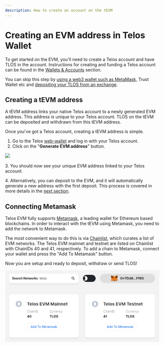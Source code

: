 ```yaml
---
description: How to create an account on the tEVM
---
```


# Creating an EVM address in Telos Wallet

To get started on the EVM, you'll need to create a Telos account and have TLOS in the account. Instructions for creating and funding a Telos account can be found in the [Wallets & Accounts](../../users/wallets.md) section.&#x20;

You can skip this step by [using a web3 wallet such as MetaMask](creating-an-evm-address-in-telos-wallet.md#connecting-metamask), Trust Wallet etc and [depositing your TLOS from an exchange](deposit-withdraw-and-send-tlos.md).

## Creating a tEVM address

A tEVM address links your native Telos account to a newly generated EVM address. This address is unique to your Telos account. TLOS on the tEVM can be deposited and withdrawn from this tEVM address.

Once you've got a Telos account, creating a tEVM address is simple.

1. Go to the Telos [web-wallet](https://wallet.telos.net) and log in with your Telos account.
2. Click on the "**Generate EVM address**" button.&#x20;

![](../../.gitbook/assets/EVM\_createaddr.png)

3\. You should now see your unique EVM address linked to your Telos account.

4\. Alternatively, you can deposit to the EVM, and it will automatically generate a new address with the first deposit. This process is covered in more details in the [next section](deposit-withdraw-and-send-tlos.md).

## Connecting Metamask

Telos EVM fully supports [Metamask](https://metamask.io), a leading wallet for Ethereum based blockchains. In order to interact with the tEVM using Metamask, you need to add the network to Metamask.&#x20;

The most convenient way to do this is via [Chainlist](https://chainlist.org), which curates a list of EVM networks. The Telos EVM mainnet and testnet are listed on Chainlist with ChainIDs 40 and 41, respectively. To add a chain to Metamask, connect your wallet and press the "Add To Metamask" button.

Now you are setup and ready to deposit, withdraw or send TLOS!

![The Telos EVM mainnet and testnet listed on Chainlist.](<../../.gitbook/assets/image (10).png>)
